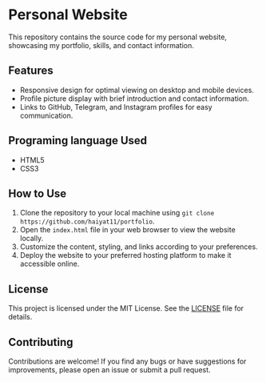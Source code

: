 # Personal Website

This repository contains the source code for my personal website, showcasing my portfolio, skills, and contact information.

## Features

- Responsive design for optimal viewing on desktop and mobile devices.
- Profile picture display with brief introduction and contact information.
- Links to GitHub, Telegram, and Instagram profiles for easy communication.

## Programing language Used

- HTML5
- CSS3

## How to Use

1. Clone the repository to your local machine using `git clone https://github.com/haiyat11/portfolio`.
2. Open the `index.html` file in your web browser to view the website locally.
3. Customize the content, styling, and links according to your preferences.
4. Deploy the website to your preferred hosting platform to make it accessible online.

## License

This project is licensed under the MIT License. See the [LICENSE](https://github.com/rishabhops/portfolio/blob/main/LICENSE) file for details.

## Contributing

Contributions are welcome! If you find any bugs or have suggestions for improvements, please open an issue or submit a pull request.
